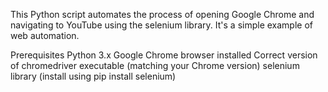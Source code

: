 This Python script automates the process of opening Google Chrome and navigating to YouTube using the selenium library. It's a simple example of web automation.

Prerequisites
Python 3.x
Google Chrome browser installed
Correct version of chromedriver executable (matching your Chrome version)
selenium library (install using pip install selenium)
